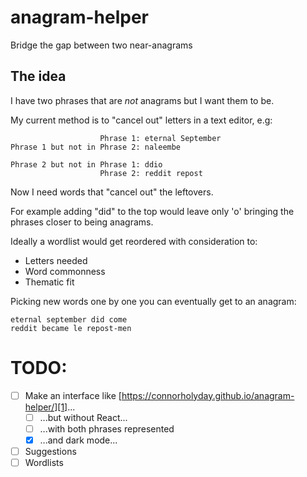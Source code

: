 # anagram-helper
Bridge the gap between two near-anagrams

## The idea
I have two phrases that are _not_ anagrams but I want them to be.

My current method is to "cancel out" letters in a text editor, e.g:

```
                    Phrase 1: eternal September
Phrase 1 but not in Phrase 2: naleembe

Phrase 2 but not in Phrase 1: ddio
                    Phrase 2: reddit repost
```
Now I need words that "cancel out" the leftovers.

For example adding "did" to the top would leave only 'o' bringing the phrases closer to being anagrams.

Ideally a wordlist would get reordered with consideration to:

- Letters needed
- Word commonness
- Thematic fit

Picking new words one by one you can eventually get to an anagram:
```
eternal september did come
reddit became le repost-men
```

# TODO:
- [ ] Make an interface like [https://connorholyday.github.io/anagram-helper/][1]...
    - [ ] ...but without React...
    - [ ] ...with both phrases represented
    - [x] ...and dark mode...
- [ ] Suggestions
- [ ] Wordlists

[1]: https://connorholyday.github.io/anagram-helper/
